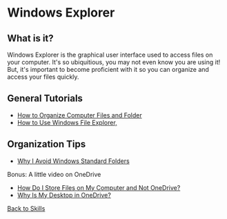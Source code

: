 # Windows Explorer

## What is it?

Windows Explorer is the graphical user interface used to access files on your computer. It's so ubiquitious, you may not even know you are using it! But, it's important to become proficient with it so you can organize and access your files quickly.

## General Tutorials

* [How to Organize Computer Files and Folder](https://www.youtube.com/watch?v=HDmwiJxzIrw)
* [How to Use Windows File Explorer,](https://youtu.be/sf4l4YGXGt0?feature=shared&t=413)

## Organization Tips

* [Why I Avoid Windows Standard Folders](https://www.youtube.com/watch?v=3yXgyrsqraE)

Bonus: A little video on OneDrive

* [How Do I Store Files on My Computer and Not OneDrive?](https://www.youtube.com/watch?v=q_JmtT_4l3c)
* [Why Is My Desktop in OneDrive?](https://www.youtube.com/watch?v=E5WPe6yUgNE)

[Back to Skills](../00-computer-skills.md)
